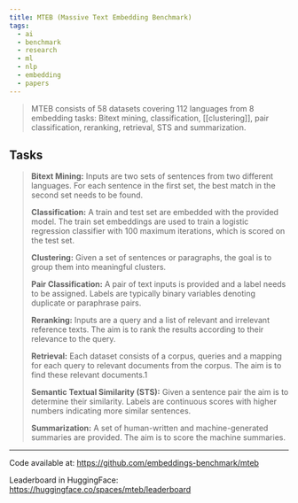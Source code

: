 ```yaml
---
title: MTEB (Massive Text Embedding Benchmark)
tags:
  - ai
  - benchmark
  - research
  - ml
  - nlp
  - embedding
  - papers
---
```

> MTEB consists of 58 datasets covering 112 languages from 8 embedding tasks: Bitext mining, classification, [[clustering]], pair classification, reranking, retrieval, STS and summarization.

## Tasks

> **Bitext Mining:** Inputs are two sets of sentences from two different languages. For each sentence in the first set, the best match in the second set needs to be found.
> 
> **Classification:** A train and test set are embedded with the provided model. The train set embeddings are used to train a logistic regression classifier with 100 maximum iterations, which is scored on the test set.
> 
> **Clustering:** Given a set of sentences or paragraphs, the goal is to group them into meaningful clusters.
> 
> **Pair Classification:** A pair of text inputs is provided and a label needs to be assigned. Labels are typically binary variables denoting duplicate or paraphrase pairs. 
> 
> **Reranking:** Inputs are a query and a list of relevant and irrelevant reference texts. The aim is to rank the results according to their relevance to the query.
> 
> **Retrieval:** Each dataset consists of a corpus, queries and a mapping for each query to relevant documents from the corpus. The aim is to find these relevant documents.1
> 
> **Semantic Textual Similarity (STS):** Given a sentence pair the aim is to determine their similarity. Labels are continuous scores with higher numbers indicating more similar sentences.
> 
> **Summarization:** A set of human-written and machine-generated summaries are provided. The aim is to score the machine summaries.
---

Code available at: https://github.com/embeddings-benchmark/mteb

Leaderboard in HuggingFace: https://huggingface.co/spaces/mteb/leaderboard

[^MTEB]: [MTEB: Massive Text Embedding Benchmark](https://arxiv.org/pdf/2210.07316.pdf)
